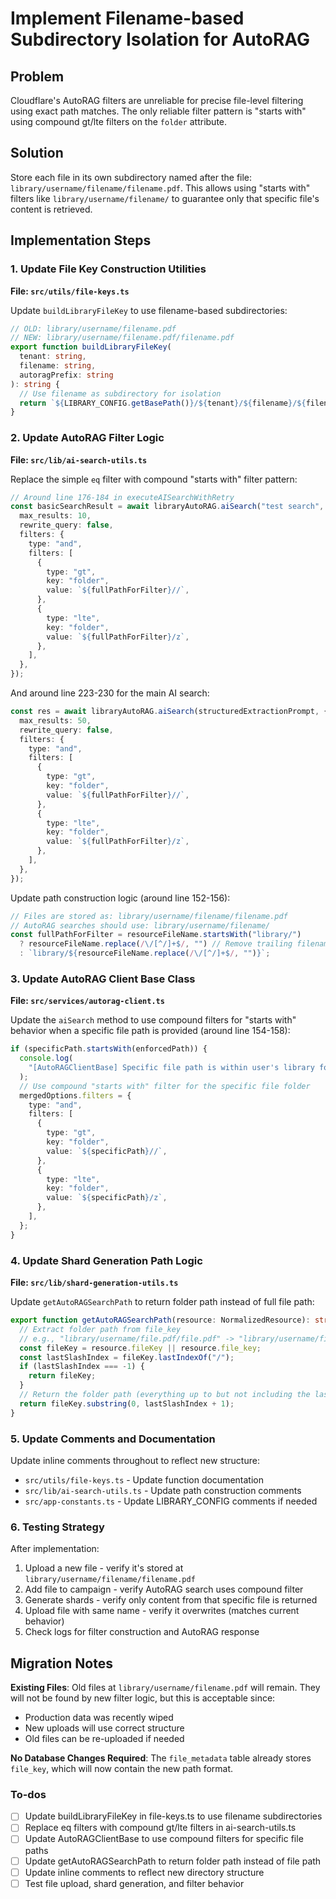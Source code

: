 <!-- 64193f19-54d0-44e4-bfcf-9e6af195db54 f27f0296-3e1f-41c1-a7c4-28311e45b9aa -->

# Implement Filename-based Subdirectory Isolation for AutoRAG

## Problem

Cloudflare's AutoRAG filters are unreliable for precise file-level filtering using exact path matches. The only reliable filter pattern is "starts with" using compound gt/lte filters on the `folder` attribute.

## Solution

Store each file in its own subdirectory named after the file: `library/username/filename/filename.pdf`. This allows using "starts with" filters like `library/username/filename/` to guarantee only that specific file's content is retrieved.

## Implementation Steps

### 1. Update File Key Construction Utilities

**File: `src/utils/file-keys.ts`**

Update `buildLibraryFileKey` to use filename-based subdirectories:

```typescript
// OLD: library/username/filename.pdf
// NEW: library/username/filename.pdf/filename.pdf
export function buildLibraryFileKey(
  tenant: string,
  filename: string,
  autoragPrefix: string
): string {
  // Use filename as subdirectory for isolation
  return `${LIBRARY_CONFIG.getBasePath()}/${tenant}/${filename}/${filename}`;
}
```

### 2. Update AutoRAG Filter Logic

**File: `src/lib/ai-search-utils.ts`**

Replace the simple `eq` filter with compound "starts with" filter pattern:

```typescript
// Around line 176-184 in executeAISearchWithRetry
const basicSearchResult = await libraryAutoRAG.aiSearch("test search", {
  max_results: 10,
  rewrite_query: false,
  filters: {
    type: "and",
    filters: [
      {
        type: "gt",
        key: "folder",
        value: `${fullPathForFilter}//`,
      },
      {
        type: "lte",
        key: "folder",
        value: `${fullPathForFilter}/z`,
      },
    ],
  },
});
```

And around line 223-230 for the main AI search:

```typescript
const res = await libraryAutoRAG.aiSearch(structuredExtractionPrompt, {
  max_results: 50,
  rewrite_query: false,
  filters: {
    type: "and",
    filters: [
      {
        type: "gt",
        key: "folder",
        value: `${fullPathForFilter}//`,
      },
      {
        type: "lte",
        key: "folder",
        value: `${fullPathForFilter}/z`,
      },
    ],
  },
});
```

Update path construction logic (around line 152-156):

```typescript
// Files are stored as: library/username/filename/filename.pdf
// AutoRAG searches should use: library/username/filename/
const fullPathForFilter = resourceFileName.startsWith("library/")
  ? resourceFileName.replace(/\/[^/]+$/, "") // Remove trailing filename to get folder
  : `library/${resourceFileName.replace(/\/[^/]+$/, "")}`;
```

### 3. Update AutoRAG Client Base Class

**File: `src/services/autorag-client.ts`**

Update the `aiSearch` method to use compound filters for "starts with" behavior when a specific file path is provided (around line 154-158):

```typescript
if (specificPath.startsWith(enforcedPath)) {
  console.log(
    "[AutoRAGClientBase] Specific file path is within user's library folder, using starts-with filter"
  );
  // Use compound "starts with" filter for the specific file folder
  mergedOptions.filters = {
    type: "and",
    filters: [
      {
        type: "gt",
        key: "folder",
        value: `${specificPath}//`,
      },
      {
        type: "lte",
        key: "folder",
        value: `${specificPath}/z`,
      },
    ],
  };
}
```

### 4. Update Shard Generation Path Logic

**File: `src/lib/shard-generation-utils.ts`**

Update `getAutoRAGSearchPath` to return folder path instead of full file path:

```typescript
export function getAutoRAGSearchPath(resource: NormalizedResource): string {
  // Extract folder path from file_key
  // e.g., "library/username/file.pdf/file.pdf" -> "library/username/file.pdf/"
  const fileKey = resource.fileKey || resource.file_key;
  const lastSlashIndex = fileKey.lastIndexOf("/");
  if (lastSlashIndex === -1) {
    return fileKey;
  }
  // Return the folder path (everything up to but not including the last filename)
  return fileKey.substring(0, lastSlashIndex + 1);
}
```

### 5. Update Comments and Documentation

Update inline comments throughout to reflect new structure:

- `src/utils/file-keys.ts` - Update function documentation
- `src/lib/ai-search-utils.ts` - Update path construction comments
- `src/app-constants.ts` - Update LIBRARY_CONFIG comments if needed

### 6. Testing Strategy

After implementation:

1. Upload a new file - verify it's stored at `library/username/filename/filename.pdf`
2. Add file to campaign - verify AutoRAG search uses compound filter
3. Generate shards - verify only content from that specific file is returned
4. Upload file with same name - verify it overwrites (matches current behavior)
5. Check logs for filter construction and AutoRAG response

## Migration Notes

**Existing Files**: Old files at `library/username/filename.pdf` will remain. They will not be found by new filter logic, but this is acceptable since:

- Production data was recently wiped
- New uploads will use correct structure
- Old files can be re-uploaded if needed

**No Database Changes Required**: The `file_metadata` table already stores `file_key`, which will now contain the new path format.

### To-dos

- [ ] Update buildLibraryFileKey in file-keys.ts to use filename subdirectories
- [ ] Replace eq filters with compound gt/lte filters in ai-search-utils.ts
- [ ] Update AutoRAGClientBase to use compound filters for specific file paths
- [ ] Update getAutoRAGSearchPath to return folder path instead of file path
- [ ] Update inline comments to reflect new directory structure
- [ ] Test file upload, shard generation, and filter behavior
